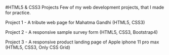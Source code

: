 #HTML5 & CSS3 Projects
Few of my web development projects, that I made for practice.

Project 1 - A tribute web page for Mahatma Gandhi (HTML5, CSS3)

Project 2 - A responsive sample survey form (HTML5, CSS3, Bootstrap4)

Project 3 - A responsive product landing page of Apple iphone 11 pro max (HTML5, CSS3, Only CSS Grid)
